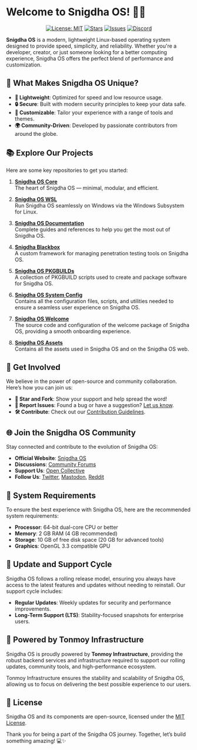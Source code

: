 # Welcome to Snigdha OS! 🌟🐧

<p align="center">
  <a href="LICENSE"><img src="https://img.shields.io/badge/License-MIT-yellow.svg?style=for-the-badge" alt="License: MIT"></a>
  <a href="https://github.com/Snigdha-OS/snigdhaos-core"><img src="https://img.shields.io/github/stars/Snigdha-OS/snigdhaos-core?style=for-the-badge" alt="Stars"></a>
  <a href="https://github.com/Snigdha-OS/snigdhaos-issues"><img src="https://img.shields.io/github/issues/Snigdha-OS/snigdhaos-issues?style=for-the-badge" alt="Issues"></a>
  <a href="https://discord.com/invite/snigdhaos"><img src="https://img.shields.io/discord/650632567678357515?label=Discord&style=for-the-badge" alt="Discord"></a>
</p>

**Snigdha OS** is a modern, lightweight Linux-based operating system designed to provide speed, simplicity, and reliability. Whether you're a developer, creator, or just someone looking for a better computing experience, Snigdha OS offers the perfect blend of performance and customization.



## 🚀 What Makes Snigdha OS Unique?

- **🔀 Lightweight**: Optimized for speed and low resource usage.  
- **🔒 Secure**: Built with modern security principles to keep your data safe.  
- **🎨 Customizable**: Tailor your experience with a range of tools and themes.  
- **🌍 Community-Driven**: Developed by passionate contributors from around the globe.  



## 📚 Explore Our Projects

Here are some key repositories to get you started:

1. **[Snigdha OS Core](https://github.com/Snigdha-OS/snigdhaos-core)**  
   The heart of Snigdha OS — minimal, modular, and efficient.

2. **[Snigdha OS WSL](https://github.com/Snigdha-OS/snigdhaos-wsl)**  
   Run Snigdha OS seamlessly on Windows via the Windows Subsystem for Linux.

3. **[Snigdha OS Documentation](https://github.com/Snigdha-OS/documentation)**  
   Complete guides and references to help you get the most out of Snigdha OS.

4. **[Snigdha Blackbox](https://github.com/Snigdha-OS/snigdhaos-blackbox)**  
   A custom framework for managing penetration testing tools on Snigdha OS. 

5. **[Snigdha OS PKGBUILDs](https://github.com/Snigdha-OS/snigdhaos-pkgbuilds)**  
   A collection of PKGBUILD scripts used to create and package software for Snigdha OS. 

6. **[Snigdha OS System Config](https://github.com/Snigdha-OS/snigdhaos-system-config)**  
   Contains all the configuration files, scripts, and utilities needed to ensure a seamless user experience on Snigdha OS. 

7. **[Snigdha OS Welcome](https://github.com/Snigdha-OS/snigdhaos-welcome)**  
   The source code and configuration of the welcome package of Snigdha OS, providing a smooth onboarding experience. 

8. **[Snigdha OS Assets](https://github.com/Snigdha-OS/snigdhaos-assets)**  
   Contains all the assets used in Snigdha OS and on the Snigdha OS web. 



## 🤝 Get Involved

We believe in the power of open-source and community collaboration. Here’s how you can join us:

- **🌟 Star and Fork**: Show your support and help spread the word!  
- **🐛 Report Issues**: Found a bug or have a suggestion? [Let us know](https://github.com/Snigdha-OS/snigdhaos-issues/issues/new/choose).  
- **🛠️ Contribute**: Check out our [Contribution Guidelines](https://snigdha-os.github.io/playbook/introduction/contribution-guidelines-for-snigdha-os).  



## 🌐 Join the Snigdha OS Community

Stay connected and contribute to the evolution of Snigdha OS:

- **Official Website**: [Snigdha OS](https://snigdhaos.org)  
- **Discussions**: [Community Forums](https://forum.snigdhaos.org)  
- **Support Us**: [Open Collective](https://opencollective.com/snigdha-os)  
- **Follow Us**: [Twitter](https://twitter.com/SnigdhaOS), [Mastodon](https://mastodon.snigdhaos.org), [Reddit](https://reddit.com/r/snigdhaos)  



## 🌿 System Requirements

To ensure the best experience with Snigdha OS, here are the recommended system requirements:

- **Processor**: 64-bit dual-core CPU or better  
- **Memory**: 2 GB RAM (4 GB recommended)  
- **Storage**: 10 GB of free disk space (20 GB for advanced tools)  
- **Graphics**: OpenGL 3.3 compatible GPU  



## 🔄 Update and Support Cycle

Snigdha OS follows a rolling release model, ensuring you always have access to the latest features and updates without needing to reinstall. Our support cycle includes:

- **Regular Updates**: Weekly updates for security and performance improvements.  
- **Long-Term Support (LTS)**: Stability-focused snapshots for enterprise users.  



## 🌟 Powered by Tonmoy Infrastructure

Snigdha OS is proudly powered by **Tonmoy Infrastructure**, providing the robust backend services and infrastructure required to support our rolling updates, community tools, and high-performance ecosystem. 

Tonmoy Infrastructure ensures the stability and scalability of Snigdha OS, allowing us to focus on delivering the best possible experience to our users.



## 📄 License

Snigdha OS and its components are open-source, licensed under the [MIT License](https://github.com/Snigdha-OS/playbook/blob/master/LICENSE).

Thank you for being a part of the Snigdha OS journey. Together, let’s build something amazing! 💻✨